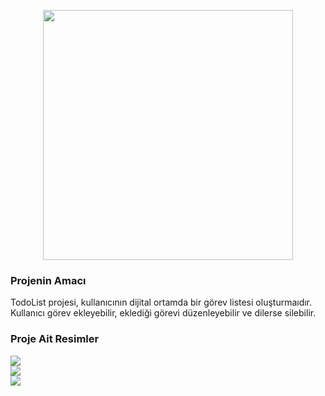 <p align="center"><a href="https://laravel.com" target="_blank"><img src="https://raw.githubusercontent.com/laravel/art/master/logo-lockup/5%20SVG/2%20CMYK/1%20Full%20Color/laravel-logolockup-cmyk-red.svg" width="400"></a></p>

<h3> Projenin Amacı</h3>
TodoList projesi, kullanıcının dijital ortamda bir görev listesi oluşturmaıdır.
Kullanıcı görev ekleyebilir, eklediği görevi düzenleyebilir ve dilerse silebilir. </br>

<h3> Proje Ait Resimler</h3>

<img src="C:\xampp\htdocs\todoapp\public\todoapp_img1 .png"> </br>
<img src="C:\xampp\htdocs\todoapp\public\todoapp_img2 .png"> </br>
<img src="C:\xampp\htdocs\todoapp\public\todoapp_img3 .png">

 
 
